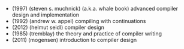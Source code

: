 - (1997) (steven s. muchnick) (a.k.a. whale book) advanced compiler design and implementation
- (1992) (andrew w. appel) compiling with continuations
- (2012) (helmut seidl) compiler design
- (1985) (tremblay) the theory and practice of compiler writing
- (2011) (mogensen) introduction to compiler design
